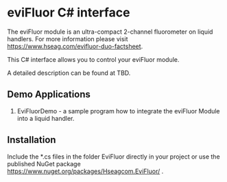 # eviFluor C# interface


The eviFluor module is an ultra-compact 2-channel fluorometer on liquid handlers. For more information please visit https://www.hseag.com/evifluor-duo-factsheet.

This C# interface allows you to control your eviFluor module.

A detailed description can be found at TBD.

## Demo Applications
1. EviFluorDemo - a sample program how to integrate the eviFluor Module into a liquid handler.

## Installation
Include the *.cs files in the folder EviFluor directly in your project or use the published NuGet package https://www.nuget.org/packages/Hseagcom.EviFluor/ .
